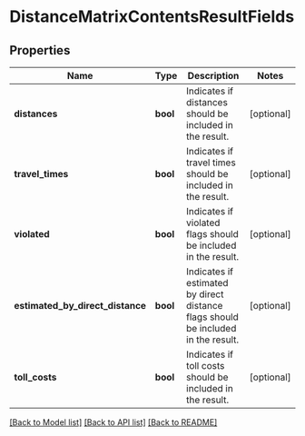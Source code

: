 # DistanceMatrixContentsResultFields

## Properties
Name | Type | Description | Notes
------------ | ------------- | ------------- | -------------
**distances** | **bool** | Indicates if distances should be included in the result. | [optional] 
**travel_times** | **bool** | Indicates if travel times should be included in the result. | [optional] 
**violated** | **bool** | Indicates if violated flags should be included in the result. | [optional] 
**estimated_by_direct_distance** | **bool** | Indicates if estimated by direct distance flags should be included in the result. | [optional] 
**toll_costs** | **bool** | Indicates if toll costs should be included in the result. | [optional] 

[[Back to Model list]](../../README.md#documentation-for-models) [[Back to API list]](../../README.md#documentation-for-api-endpoints) [[Back to README]](../../README.md)

